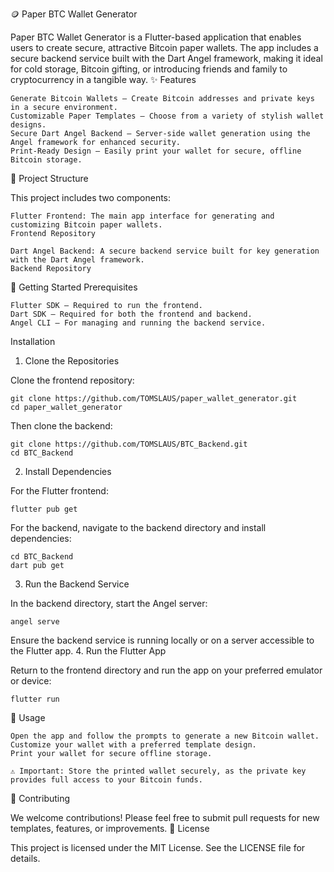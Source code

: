 🪙 Paper BTC Wallet Generator

Paper BTC Wallet Generator is a Flutter-based application that enables users to create secure, attractive Bitcoin paper wallets. The app includes a secure backend service built with the Dart Angel framework, making it ideal for cold storage, Bitcoin gifting, or introducing friends and family to cryptocurrency in a tangible way.
✨ Features

    Generate Bitcoin Wallets – Create Bitcoin addresses and private keys in a secure environment.
    Customizable Paper Templates – Choose from a variety of stylish wallet designs.
    Secure Dart Angel Backend – Server-side wallet generation using the Angel framework for enhanced security.
    Print-Ready Design – Easily print your wallet for secure, offline Bitcoin storage.

📁 Project Structure

This project includes two components:

    Flutter Frontend: The main app interface for generating and customizing Bitcoin paper wallets.
    Frontend Repository

    Dart Angel Backend: A secure backend service built for key generation with the Dart Angel framework.
    Backend Repository

🚀 Getting Started
Prerequisites

    Flutter SDK – Required to run the frontend.
    Dart SDK – Required for both the frontend and backend.
    Angel CLI – For managing and running the backend service.

Installation
1. Clone the Repositories

Clone the frontend repository:

    git clone https://github.com/TOMSLAUS/paper_wallet_generator.git
    cd paper_wallet_generator

Then clone the backend:

    git clone https://github.com/TOMSLAUS/BTC_Backend.git
    cd BTC_Backend

2. Install Dependencies

For the Flutter frontend:

    flutter pub get

For the backend, navigate to the backend directory and install dependencies:

    cd BTC_Backend
    dart pub get

3. Run the Backend Service

In the backend directory, start the Angel server:

    angel serve

Ensure the backend service is running locally or on a server accessible to the Flutter app.
4. Run the Flutter App

Return to the frontend directory and run the app on your preferred emulator or device:

    flutter run

🎉 Usage

    Open the app and follow the prompts to generate a new Bitcoin wallet.
    Customize your wallet with a preferred template design.
    Print your wallet for secure offline storage.

    ⚠️ Important: Store the printed wallet securely, as the private key provides full access to your Bitcoin funds.

🤝 Contributing

We welcome contributions! Please feel free to submit pull requests for new templates, features, or improvements.
📜 License

This project is licensed under the MIT License. See the LICENSE file for details.

